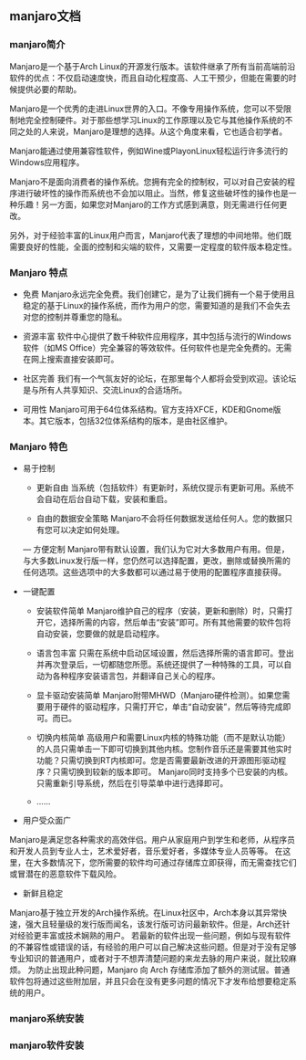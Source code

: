 ## manjaro文档
### manjaro简介
Manjaro是一个基于Arch Linux的开源发行版本。该软件继承了所有当前高端前沿软件的优点：不仅启动速度快，而且自动化程度高、人工干预少，但能在需要的时候提供必要的帮助。

Manjaro是一个优秀的走进Linux世界的入口。不像专用操作系统，您可以不受限制地完全控制硬件。对于那些想学习Linux的工作原理以及它与其他操作系统的不同之处的人来说，Manjaro是理想的选择。从这个角度来看，它也适合初学者。

Manjaro能通过使用兼容性软件，例如Wine或PlayonLinux轻松运行许多流行的Windows应用程序。

Manjaro不是面向消费者的操作系统。您拥有完全的控制权，可以对自己安装的程序进行破坏性的操作而系统也不会加以阻止。当然，修复这些破坏性的操作也是一种乐趣！另一方面，如果您对Manjaro的工作方式感到满意，则无需进行任何更改。

另外，对于经验丰富的Linux用户而言，Manjaro代表了理想的中间地带。他们既需要良好的性能，全面的控制和尖端的软件，又需要一定程度的软件版本稳定性。
### Manjaro 特点

* 免费 Manjaro永远完全免费。我们创建它，是为了让我们拥有一个易于使用且稳定的基于Linux的操作系统，而作为用户的您，需要知道的是我们不会失去对您的控制并尊重您的隐私。

* 资源丰富 软件中心提供了数千种软件应用程序，其中包括与流行的Windows软件（如MS Office）完全兼容的等效软件。任何软件也是完全免费的。无需在网上搜索直接安装即可。

* 社区完善 我们有一个气氛友好的论坛，在那里每个人都将会受到欢迎。该论坛是与所有人共享知识、交流Linux的合适场所。

* 可用性 Manjaro可用于64位体系结构。官方支持XFCE，KDE和Gnome版本。其它版本，包括32位体系结构的版本，是由社区维护。
### Manjaro 特色

* 易于控制

  - 更新自由 当系统（包括软件）有更新时，系统仅提示有更新可用。系统不会自动在后台自动下载，安装和重启。

  - 自由的数据安全策略 Manjaro不会将任何数据发送给任何人。您的数据只有您可以决定如何处理。

  — 方便定制 Manjaro带有默认设置，我们认为它对大多数用户有用。但是，与大多数Linux发行版一样，您仍然可以选择配置，更改，删除或替换所需的任何选项。这些选项中的大多数都可以通过易于使用的配置程序直接获得。

* 一键配置

  - 安装软件简单 Manjaro维护自己的程序（安装，更新和删除）时，只需打开它，选择所需的内容，然后单击“安装”即可。所有其他需要的软件包将自动安装，您要做的就是启动程序。

  - 语言包丰富 只需在系统中启动区域设置，然后选择所需的语言即可。登出并再次登录后，一切都随您所愿。系统还提供了一种特殊的工具，可以自动为各种程序安装语言包，并翻译自己关心的程序。

  - 显卡驱动安装简单 Manjaro附带MHWD（Manjaro硬件检测）。如果您需要用于硬件的驱动程序，只需打开它，单击“自动安装”，然后等待完成即可。而已。

  - 切换内核简单 高级用户和需要Linux内核的特殊功能（而不是默认功能）的人员只需单击一下即可切换到其他内核。您制作音乐还是需要其他实时功能？只需切换到RT内核即可。您是否需要最新改进的开源图形驱动程序？只需切换到较新的版本即可。 Manjaro同时支持多个已安装的内核。只需重新引导系统，然后在引导菜单中进行选择即可。

  - ……

* 用户受众面广

Manjaro是满足您各种需求的高效伴侣。用户从家庭用户到学生和老师，从程序员和开发人员到专业人士，艺术爱好者，音乐爱好者，多媒体专业人员等等。 在这里，在大多数情况下，您所需要的软件均可通过存储库立即获得，而无需查找它们或冒潜在的恶意软件下载风险。

* 新鲜且稳定

Manjaro基于独立开发的Arch操作系统。在Linux社区中，Arch本身以其异常快速，强大且轻量级的发行版而闻名，该发行版可访问最新软件。但是，Arch还针对经验更丰富或技术娴熟的用户。 若最新的软件出现一些问题，例如与现有软件的不兼容性或错误的话，有经验的用户可以自己解决这些问题。但是对于没有足够专业知识的普通用户，或者对于不想弄清楚问题的来龙去脉的用户来说，就比较麻烦。 为防止出现此种问题，Manjaro 向 Arch 存储库添加了额外的测试层。普通软件包将通过这些附加层，并且只会在没有更多问题的情况下才发布给想要稳定系统的用户。


### manjaro系统安装
### manjaro软件安装
